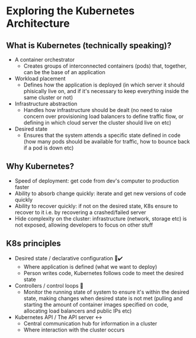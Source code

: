 # Exploring the Kubernetes Architecture

## What is Kubernetes (technically speaking)?
- A container orchestrator 
    - Creates groups of interconnected containers (pods) that, together, can be the base of an application
- Workload placement
    - Defines how the application is deployed (in which server it should phisically live on, and if it's necessary to keep everything inside the same cluster or not)
- Infrastructure abstraction
    - Handles how infrastructure should be dealt (no need to raise concern over provisioning load balancers to define traffic flow, or defining in which cloud server the cluster should live on etc)
- Desired state
    - Ensures that the system attends a specific state defined in code (how many pods should be available for traffic, how to bounce back if a pod is down etc)


## Why Kubernetes?
- Speed of deployment: get code from dev's computer to production faster
- Ability to absorb change quickly: iterate and get new versions of code quickly
- Ability to recover quickly: if not on the desired state, K8s ensure to recover to it i.e. by recovering a crashed/failed server
- Hide complexity on the cluster: infrastructure (network, storage etc) is not exposed, allowing developers to focus on other stuff

## K8s principles
- Desired state / declarative configuration 🧾✔️
    - Where application is defined (what we want to deploy)
    - Person writes code, Kubernetes follows code to meet the desired state
- Controllers / control loops 🔄
    - Monitor the running state of system to ensure it's within the desired state, making changes when desired state is not met (pulling and starting the amount of container images specified on code, allocating load balancers and public IPs etc)
- Kubernetes API / The API server ↔
    - Central communication hub for information in a cluster
    - Where interaction with the cluster occurs
